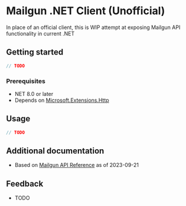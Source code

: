 # Mailgun .NET Client (Unofficial)

In place of an official client, this is WIP attempt at exposing Mailgun API functionality in current .NET

## Getting started

```csharp
// TODO
```

### Prerequisites

* NET 8.0 or later
* Depends on [Microsoft.Extensions.Http](https://www.nuget.org/packages/Microsoft.Extensions.Http/7.0.0)

## Usage

```csharp
// TODO
```

## Additional documentation

* Based on [Mailgun API Reference](https://documentation.mailgun.com/en/latest/api_reference.html) as of 2023-09-21

## Feedback

* TODO
